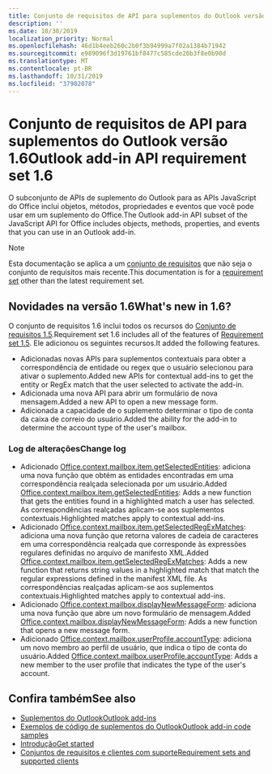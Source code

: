 ```yaml
---
title: Conjunto de requisitos de API para suplementos do Outlook versão 1.6
description: ''
ms.date: 10/30/2019
localization_priority: Normal
ms.openlocfilehash: 46d1b4eeb260c2b0f3b94999a7f02a1384b71942
ms.sourcegitcommit: e989096f3d19761bf8477c585cde20b3f8e0b90d
ms.translationtype: MT
ms.contentlocale: pt-BR
ms.lasthandoff: 10/31/2019
ms.locfileid: "37902078"
---
```

# <a name="outlook-add-in-api-requirement-set-16"></a><span data-ttu-id="6124d-102">Conjunto de requisitos de API para suplementos do Outlook versão 1.6</span><span class="sxs-lookup"><span data-stu-id="6124d-102">Outlook add-in API requirement set 1.6</span></span>

<span data-ttu-id="6124d-103">O subconjunto de APIs de suplemento do Outlook para as APIs JavaScript do Office inclui objetos, métodos, propriedades e eventos que você pode usar em um suplemento do Office.</span><span class="sxs-lookup"><span data-stu-id="6124d-103">The Outlook add-in API subset of the JavaScript API for Office includes objects, methods, properties, and events that you can use in an Outlook add-in.</span></span>

> [!NOTE]
> <span data-ttu-id="6124d-104">Esta documentação se aplica a um [conjunto de requisitos](/office/dev/add-ins/reference/requirement-sets/outlook-api-requirement-sets) que não seja o conjunto de requisitos mais recente.</span><span class="sxs-lookup"><span data-stu-id="6124d-104">This documentation is for a [requirement set](/office/dev/add-ins/reference/requirement-sets/outlook-api-requirement-sets) other than the latest requirement set.</span></span>

## <a name="whats-new-in-16"></a><span data-ttu-id="6124d-105">Novidades na versão 1.6</span><span class="sxs-lookup"><span data-stu-id="6124d-105">What's new in 1.6?</span></span>

<span data-ttu-id="6124d-106">O conjunto de requisitos 1.6 inclui todos os recursos do [Conjunto de requisitos 1.5](../requirement-set-1.5/outlook-requirement-set-1.5.md).</span><span class="sxs-lookup"><span data-stu-id="6124d-106">Requirement set 1.6 includes all of the features of [Requirement set 1.5](../requirement-set-1.5/outlook-requirement-set-1.5.md).</span></span> <span data-ttu-id="6124d-107">Ele adicionou os seguintes recursos.</span><span class="sxs-lookup"><span data-stu-id="6124d-107">It added the following features.</span></span>

- <span data-ttu-id="6124d-108">Adicionadas novas APIs para suplementos contextuais para obter a correspondência de entidade ou regex que o usuário selecionou para ativar o suplemento.</span><span class="sxs-lookup"><span data-stu-id="6124d-108">Added new APIs for contextual add-ins to get the entity or RegEx match that the user selected to activate the add-in.</span></span>
- <span data-ttu-id="6124d-109">Adicionada uma nova API para abrir um formulário de nova mensagem.</span><span class="sxs-lookup"><span data-stu-id="6124d-109">Added a new API to open a new message form.</span></span>
- <span data-ttu-id="6124d-110">Adicionada a capacidade de o suplemento determinar o tipo de conta da caixa de correio do usuário.</span><span class="sxs-lookup"><span data-stu-id="6124d-110">Added the ability for the add-in to determine the account type of the user's mailbox.</span></span>

### <a name="change-log"></a><span data-ttu-id="6124d-111">Log de alterações</span><span class="sxs-lookup"><span data-stu-id="6124d-111">Change log</span></span>

- <span data-ttu-id="6124d-112">Adicionado [Office.context.mailbox.item.getSelectedEntities](office.context.mailbox.item.md#getselectedentities--entities): adiciona uma nova função que obtém as entidades encontradas em uma correspondência realçada selecionada por um usuário.</span><span class="sxs-lookup"><span data-stu-id="6124d-112">Added [Office.context.mailbox.item.getSelectedEntities](office.context.mailbox.item.md#getselectedentities--entities): Adds a new function that gets the entities found in a highlighted match a user has selected.</span></span> <span data-ttu-id="6124d-113">As correspondências realçadas aplicam-se aos suplementos contextuais.</span><span class="sxs-lookup"><span data-stu-id="6124d-113">Highlighted matches apply to contextual add-ins.</span></span>
- <span data-ttu-id="6124d-114">Adicionado [Office.context.mailbox.item.getSelectedRegExMatches](office.context.mailbox.item.md#getselectedregexmatches--object): adiciona uma nova função que retorna valores de cadeia de caracteres em uma correspondência realçada que corresponde às expressões regulares definidas no arquivo de manifesto XML.</span><span class="sxs-lookup"><span data-stu-id="6124d-114">Added [Office.context.mailbox.item.getSelectedRegExMatches](office.context.mailbox.item.md#getselectedregexmatches--object): Adds a new function that returns string values in a highlighted match that match the regular expressions defined in the manifest XML file.</span></span> <span data-ttu-id="6124d-115">As correspondências realçadas aplicam-se aos suplementos contextuais.</span><span class="sxs-lookup"><span data-stu-id="6124d-115">Highlighted matches apply to contextual add-ins.</span></span>
- <span data-ttu-id="6124d-116">Adicionado [Office.context.mailbox.displayNewMessageForm](office.context.mailbox.md#displaynewmessageformparameters): adiciona uma nova função que abre um novo formulário de mensagem.</span><span class="sxs-lookup"><span data-stu-id="6124d-116">Added [Office.context.mailbox.displayNewMessageForm](office.context.mailbox.md#displaynewmessageformparameters): Adds a new function that opens a new message form.</span></span>
- <span data-ttu-id="6124d-117">Adicionado [Office.context.mailbox.userProfile.accountType](office.context.mailbox.userprofile.md#accounttype-string): adiciona um novo membro ao perfil de usuário, que indica o tipo de conta do usuário.</span><span class="sxs-lookup"><span data-stu-id="6124d-117">Added [Office.context.mailbox.userProfile.accountType](office.context.mailbox.userprofile.md#accounttype-string): Adds a new member to the user profile that indicates the type of the user's account.</span></span>

## <a name="see-also"></a><span data-ttu-id="6124d-118">Confira também</span><span class="sxs-lookup"><span data-stu-id="6124d-118">See also</span></span>

- [<span data-ttu-id="6124d-119">Suplementos do Outlook</span><span class="sxs-lookup"><span data-stu-id="6124d-119">Outlook add-ins</span></span>](/outlook/add-ins/)
- [<span data-ttu-id="6124d-120">Exemplos de código de suplementos do Outlook</span><span class="sxs-lookup"><span data-stu-id="6124d-120">Outlook add-in code samples</span></span>](https://developer.microsoft.com/outlook/gallery/?filterBy=Outlook,Samples,Add-ins)
- [<span data-ttu-id="6124d-121">Introdução</span><span class="sxs-lookup"><span data-stu-id="6124d-121">Get started</span></span>](/outlook/add-ins/quick-start)
- [<span data-ttu-id="6124d-122">Conjuntos de requisitos e clientes com suporte</span><span class="sxs-lookup"><span data-stu-id="6124d-122">Requirement sets and supported clients</span></span>](../../requirement-sets/outlook-api-requirement-sets.md)
